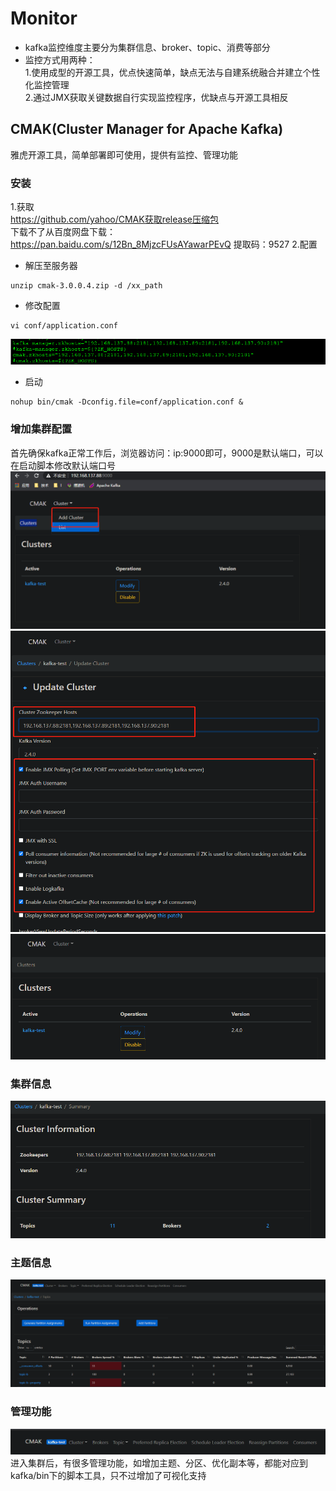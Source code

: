 # Monitor
- kafka监控维度主要分为集群信息、broker、topic、消费等部分
- 监控方式用两种：   
1.使用成型的开源工具，优点快速简单，缺点无法与自建系统融合并建立个性化监控管理   
2.通过JMX获取关键数据自行实现监控程序，优缺点与开源工具相反   

## CMAK(Cluster Manager for Apache Kafka)
雅虎开源工具，简单部署即可使用，提供有监控、管理功能
### 安装
1.获取   
https://github.com/yahoo/CMAK获取release压缩包   
下载不了从百度网盘下载：https://pan.baidu.com/s/12Bn_8MjzcFUsAYawarPEvQ 提取码：9527 
2.配置   
- 解压至服务器
```
unzip cmak-3.0.0.4.zip -d /xx_path
```
- 修改配置  
```
vi conf/application.conf 
```
![](pic/13Monitor/manage-config.png)
- 启动
```
nohup bin/cmak -Dconfig.file=conf/application.conf &
```
### 增加集群配置
首先确保kafka正常工作后，浏览器访问：ip:9000即可，9000是默认端口，可以在启动脚本修改默认端口号
![](pic/13Monitor/add-cluster.png)
![](pic/13Monitor/add-config.png)
![](pic/13Monitor/cluster.png)
### 集群信息
![](pic/13Monitor/cluster-info.png)
### 主题信息
![](pic/13Monitor/topic-info.png)
### 管理功能
![](pic/13Monitor/func.png)
进入集群后，有很多管理功能，如增加主题、分区、优化副本等，都能对应到kafka/bin下的脚本工具，只不过增加了可视化支持
